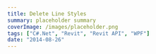 ```yaml
---
title: Delete Line Styles
summary: placeholder summary
coverImage: /images/placeholder.png
tags: ["C#.Net", "Revit", "Revit API", "WPF"]
date: "2014-08-26"
---
```

